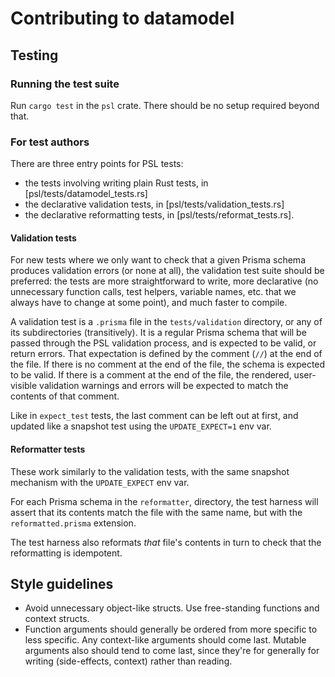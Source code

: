 # Contributing to datamodel

## Testing

### Running the test suite

Run `cargo test` in the `psl` crate. There should be no setup required beyond that.

### For test authors

There are three entry points for PSL tests:

- the tests involving writing plain Rust tests, in [psl/tests/datamodel_tests.rs]
- the declarative validation tests, in [psl/tests/validation_tests.rs]
- the declarative reformatting tests, in [psl/tests/reformat_tests.rs].

#### Validation tests

For new tests where we only want to check that a given Prisma schema produces
validation errors (or none at all), the validation test suite should be
preferred: the tests are more straightforward to write, more declarative (no
unnecessary function calls, test helpers, variable names, etc. that we always
have to change at some point), and much faster to compile.

A validation test is a `.prisma` file in the `tests/validation` directory, or
any of its subdirectories (transitively). It is a regular Prisma schema that
will be passed through the PSL validation process, and is expected to be valid,
or return errors. That expectation is defined by the comment (`//`) at the end
of the file. If there is no comment at the end of the file, the schema is
expected to be valid. If there is a comment at the end of the file, the
rendered, user-visible validation warnings and errors will be expected to match
the contents of that comment.

Like in `expect_test` tests, the last comment can be left out at first, and
updated like a snapshot test using the `UPDATE_EXPECT=1` env var.

#### Reformatter tests

These work similarly to the validation tests, with the same snapshot mechanism with the `UPDATE_EXPECT` env var.

For each Prisma schema in the `reformatter`, directory, the test harness will assert that its contents match the file with the same name, but with the `reformatted.prisma` extension.

The test harness also reformats _that_ file's contents in turn to check that the reformatting is idempotent.

## Style guidelines

- Avoid unnecessary object-like structs. Use free-standing functions and context structs.
- Function arguments should generally be ordered from more specific to less
  specific. Any context-like arguments should come last. Mutable arguments also
  should tend to come last, since they're for generally for writing
  (side-effects, context) rather than reading.
